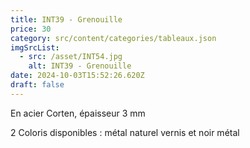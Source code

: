 ```yaml
---
title: INT39 - Grenouille
price: 30
category: src/content/categories/tableaux.json
imgSrcList:
  - src: /asset/INT54.jpg
    alt: INT39 - Grenouille
date: 2024-10-03T15:52:26.620Z
draft: false
---
```


En acier Corten, épaisseur 3 mm

2 Coloris disponibles : métal naturel vernis et noir métal
